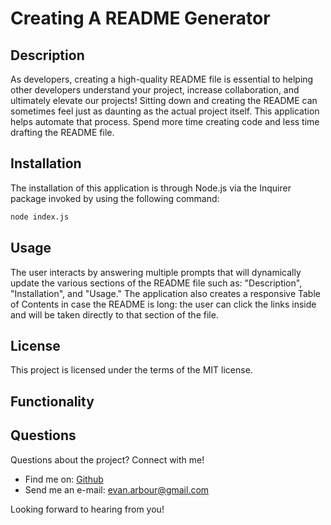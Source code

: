 # Creating A README Generator

## Description

As developers, creating a high-quality README file is essential to helping other developers understand your project, increase collaboration, and ultimately elevate our projects! Sitting down and creating the README can sometimes feel just as daunting as the actual project itself. This application helps automate that process. Spend more time creating code and less time drafting the README file.

## Installation

The installation of this application is through Node.js via the Inquirer package invoked by using the following command:

```bash
node index.js
```

## Usage

The user interacts by answering multiple prompts that will dynamically update the various sections of the README file such as: "Description", "Installation", and "Usage." The application also creates a responsive Table of Contents in case the README is long: the user can click the links inside and will be taken directly to that section of the file.

## License

This project is licensed under the terms of the MIT license.

## Functionality

## Questions

Questions about the project? Connect with me!

- Find me on: [Github](https://github.com/evanarbour)
- Send me an e-mail: evan.arbour@gmail.com

Looking forward to hearing from you!
